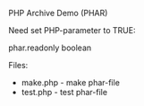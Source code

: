 PHP Archive Demo (PHAR)

Need set PHP-parameter to TRUE:

phar.readonly boolean

Files:
* make.php - make phar-file
* test.php - test phar-file
